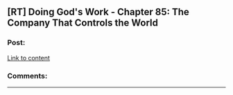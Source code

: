 ## [RT] Doing God's Work - Chapter 85: The Company That Controls the World

### Post:

[Link to content](https://www.royalroad.com/fiction/25442/doing-gods-work/chapter/638687/85-the-company-that-controls-the-world)

### Comments:

---

